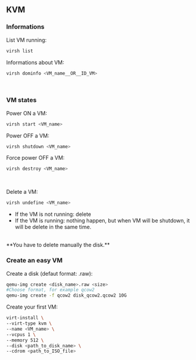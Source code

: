 ## KVM


### Informations

List VM running:
```bash
virsh list
```

Informations about VM:
```bash
virsh dominfo <VM_name__OR__ID_VM>
```
<br>

### VM states

Power ON a VM:
```bash
virsh start <VM_name>
```

Power OFF a VM:
```bash
virsh shutdown <VM_name>
```

Force power OFF a VM:
```bash
virsh destroy <VM_name>
```
<br>

Delete a VM:
```bash
virsh undefine <VM_name>
```
* If the VM is not running: delete
* If the VM is running: nothing happen, but when VM will be shutdown, it will be delete in the same time.
<br>
**You have to delete manually the disk.**
<br>


### Create an easy VM

Create a disk (defaut format: .raw):
```bash
qemu-img create <disk_name>.raw <size>
#Choose format, for example qcow2
qemu-img create -f qcow2 disk_qcow2.qcow2 10G
```

Create your first VM:
```bash
virt-install \
--virt-type kvm \
--name <VM_name> \
--vcpus 1 \
--memory 512 \
--disk <path_to_disk_name> \
--cdrom <path_to_ISO_file>
```
